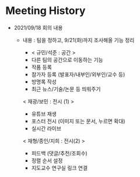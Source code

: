 # Meeting History

- 2021/09/18 회의 내용

  - 내용 : 팀을 정하고, 9/21(화)까지 조사해올 기능 정리

    - < 규민/석준 : 공간 >
    - 다른 팀의 공간으로 이동하는 기능
    - 작품 등록
    - 참가자 등록 (발표자/내부인/외부인/교수 등)
    - 방명록 작성
    - 최근 뉴스/기술/논문 등 띄워주기

    < 재광/보민 : 전시 (1) >

    - 유튜브 재생
    - 포스터 전시 (이미지 또는 문서, 누르면 확대)
    - 실시간 라이브

    < 재형/종인/지희 : 전시(2) >

    - 피드백 (댓글/추천/조회수)
    - 정렬 순서 설정
    - 지도교수 연구실 링크 연결
